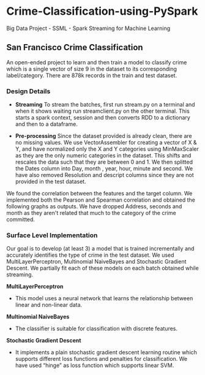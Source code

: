 # Crime-Classification-using-PySpark
Big Data Project - SSML - Spark Streaming for Machine Learning

## San Francisco Crime Classification

An open-ended project to learn and then train a model to classify crime which is a single vector of size 9 in the dataset to its corresponding label/category. There are 878k records in the train and test dataset.
 
### **Design Details**

- **Streaming** 
To stream the batches, first run stream.py on a terminal and when it shows waiting run streamclient.py on the other terminal. This starts a spark context, session and then converts RDD to a dictionary and then to a dataframe.
 
- **Pre-processing** 
Since the dataset provided is already clean, there are no missing values. We use VectorAssembler for creating a vector of X & Y, and have normalized only the X and Y categories using MinMaxScaler  as they are the only numeric categories in the dataset. This shifts and rescales the data such that they are between 0 and 1.
We then splitted the Dates column into Day, month , year, hour, minute and second.
We have also removed Resolution and descript columns since they are not provided in the test dataset.

We found the correlation between the features and the target column.
We implemented both the Pearson and Spearman correlation and obtained the following graphs as outputs.
We have dropped Address, seconds and month as they aren't related that much to the category of the crime committed.

### Surface Level Implementation 
 
Our goal is to develop (at least 3) a model that is trained incrementally and  accurately identifies the type of  crime in the test dataset. 
We used MultiLayerPerceptron, Multinomial NaiveBayes and Stochastic Gradient Descent. We partially fit each of these models on each batch obtained while streaming. 

**MultiLayerPerceptron** 
- This model uses a neural network that learns the relationship between linear and non-linear data. 

**Multinomial NaiveBayes** 
- The classifier is suitable for classification with discrete features.

**Stochastic Gradient Descent** 
-  It implements a plain stochastic gradient descent learning routine which supports different loss functions and penalties for classification. We have used “hinge” as loss function which supports linear SVM. 





